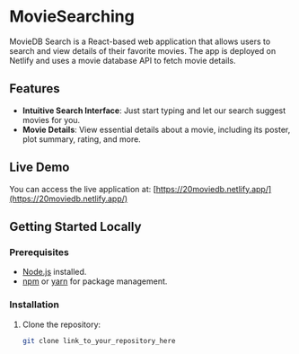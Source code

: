# MovieSearching

MovieDB Search is a React-based web application that allows users to search and view details of their favorite movies. The app is deployed on Netlify and uses a movie database API to fetch movie details.

## Features

- **Intuitive Search Interface**: Just start typing and let our search suggest movies for you.
- **Movie Details**: View essential details about a movie, including its poster, plot summary, rating, and more.

## Live Demo

You can access the live application at: [https://20moviedb.netlify.app/](https://20moviedb.netlify.app/)

## Getting Started Locally

### Prerequisites

- [Node.js](https://nodejs.org/) installed.
- [npm](https://www.npmjs.com/) or [yarn](https://yarnpkg.com/) for package management.

### Installation

1. Clone the repository:
   ```bash
   git clone link_to_your_repository_here
